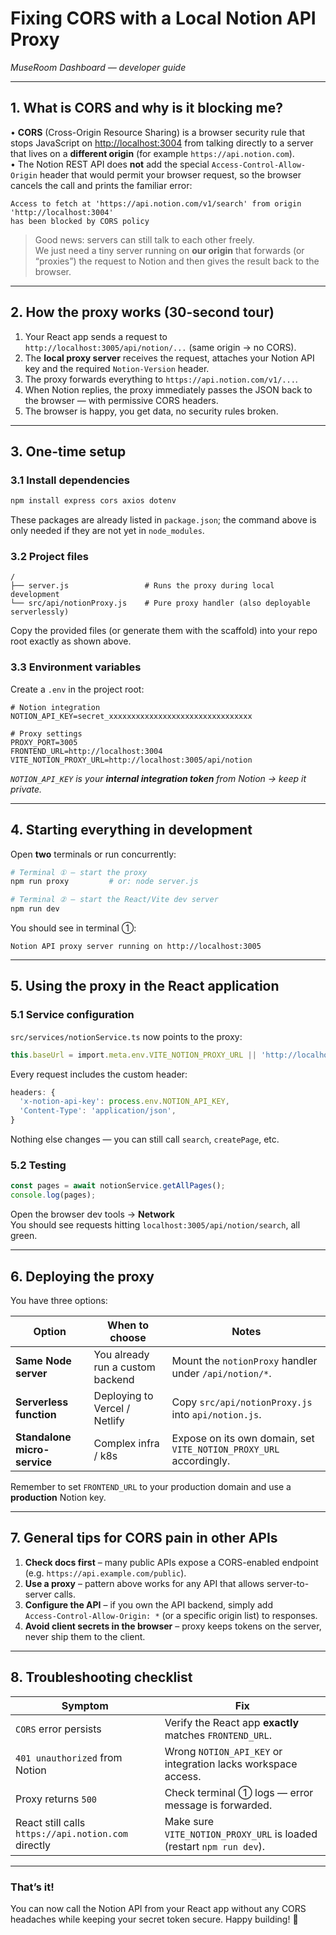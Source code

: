# Fixing CORS with a Local Notion API Proxy  
_MuseRoom Dashboard — developer guide_

---

## 1. What is CORS and why is it blocking me?

• **CORS** (Cross-Origin Resource Sharing) is a browser security rule that stops JavaScript on <http://localhost:3004> from talking directly to a server that lives on a **different origin** (for example `https://api.notion.com`).  
• The Notion REST API does **not** add the special `Access-Control-Allow-Origin` header that would permit your browser request, so the browser cancels the call and prints the familiar error:

```
Access to fetch at 'https://api.notion.com/v1/search' from origin 'http://localhost:3004'
has been blocked by CORS policy
```

> Good news: servers can still talk to each other freely.  
> We just need a tiny server running on **our origin** that forwards (or “proxies”) the request to Notion and then gives the result back to the browser.

---

## 2. How the proxy works (30-second tour)

1. Your React app sends a request to `http://localhost:3005/api/notion/...` (same origin → no CORS).
2. The **local proxy server** receives the request, attaches your Notion API key and the required `Notion-Version` header.
3. The proxy forwards everything to `https://api.notion.com/v1/...`.
4. When Notion replies, the proxy immediately passes the JSON back to the browser — with permissive CORS headers.
5. The browser is happy, you get data, no security rules broken.

---

## 3. One-time setup

### 3.1 Install dependencies

```bash
npm install express cors axios dotenv
```

These packages are already listed in `package.json`; the command above is only needed if they are not yet in `node_modules`.

### 3.2 Project files

```
/
├── server.js                 # Runs the proxy during local development
└── src/api/notionProxy.js    # Pure proxy handler (also deployable serverlessly)
```

Copy the provided files (or generate them with the scaffold) into your repo root exactly as shown above.

### 3.3 Environment variables

Create a `.env` in the project root:

```
# Notion integration
NOTION_API_KEY=secret_xxxxxxxxxxxxxxxxxxxxxxxxxxxxxxxx

# Proxy settings
PROXY_PORT=3005
FRONTEND_URL=http://localhost:3004
VITE_NOTION_PROXY_URL=http://localhost:3005/api/notion
```

*`NOTION_API_KEY` is your **internal integration token** from Notion → keep it private.*

---

## 4. Starting everything in development

Open **two** terminals or run concurrently:

```bash
# Terminal ① – start the proxy
npm run proxy         # or: node server.js

# Terminal ② – start the React/Vite dev server
npm run dev
```

You should see in terminal ①:

```
Notion API proxy server running on http://localhost:3005
```

---

## 5. Using the proxy in the React application

### 5.1 Service configuration

`src/services/notionService.ts` now points to the proxy:

```ts
this.baseUrl = import.meta.env.VITE_NOTION_PROXY_URL || 'http://localhost:3005/api/notion';
```

Every request includes the custom header:

```ts
headers: {
  'x-notion-api-key': process.env.NOTION_API_KEY,
  'Content-Type': 'application/json',
}
```

Nothing else changes — you can still call `search`, `createPage`, etc.

### 5.2 Testing

```ts
const pages = await notionService.getAllPages();
console.log(pages);
```

Open the browser dev tools → **Network**  
You should see requests hitting `localhost:3005/api/notion/search`, all green.

---

## 6. Deploying the proxy

You have three options:

| Option | When to choose | Notes |
|--------|----------------|-------|
| **Same Node server** | You already run a custom backend | Mount the `notionProxy` handler under `/api/notion/*`. |
| **Serverless function** | Deploying to Vercel / Netlify | Copy `src/api/notionProxy.js` into `api/notion.js`. |
| **Standalone micro-service** | Complex infra / k8s | Expose on its own domain, set `VITE_NOTION_PROXY_URL` accordingly. |

Remember to set `FRONTEND_URL` to your production domain and use a **production** Notion key.

---

## 7. General tips for CORS pain in other APIs

1. **Check docs first** – many public APIs expose a CORS-enabled endpoint (e.g. `https://api.example.com/public`).
2. **Use a proxy** – pattern above works for any API that allows server-to-server calls.
3. **Configure the API** – if you own the API backend, simply add  
   `Access-Control-Allow-Origin: *` (or a specific origin list) to responses.
4. **Avoid client secrets in the browser** – proxy keeps tokens on the server, never ship them to the client.

---

## 8. Troubleshooting checklist

| Symptom | Fix |
|---------|-----|
| `CORS` error persists | Verify the React app **exactly** matches `FRONTEND_URL`. |
| `401 unauthorized` from Notion | Wrong `NOTION_API_KEY` or integration lacks workspace access. |
| Proxy returns `500` | Check terminal ① logs — error message is forwarded. |
| React still calls `https://api.notion.com` directly | Make sure `VITE_NOTION_PROXY_URL` is loaded (restart `npm run dev`). |

---

### That’s it!  
You can now call the Notion API from your React app without any CORS headaches while keeping your secret token secure. Happy building! 🚀
